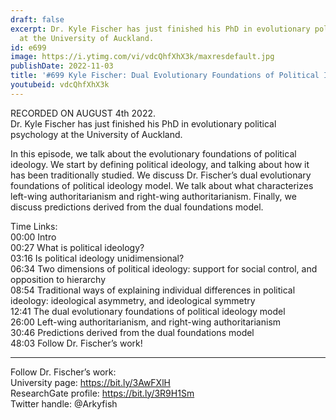 ```yaml
---
draft: false
excerpt: Dr. Kyle Fischer has just finished his PhD in evolutionary political psychology
  at the University of Auckland.
id: e699
image: https://i.ytimg.com/vi/vdcQhfXhX3k/maxresdefault.jpg
publishDate: 2022-11-03
title: '#699 Kyle Fischer: Dual Evolutionary Foundations of Political Ideology'
youtubeid: vdcQhfXhX3k
---
```

RECORDED ON AUGUST 4th 2022.  
Dr. Kyle Fischer has just finished his PhD in evolutionary political psychology at the University of Auckland.

In this episode, we talk about the evolutionary foundations of political ideology. We start by defining political ideology, and talking about how it has been traditionally studied. We discuss Dr. Fischer’s dual evolutionary foundations of political ideology model. We talk about what characterizes left-wing authoritarianism and right-wing authoritarianism. Finally, we discuss predictions derived from the dual foundations model.

Time Links:  
00:00 Intro  
00:27  What is political ideology?  
03:16  Is political ideology unidimensional?  
06:34  Two dimensions of political ideology: support for social control, and opposition to hierarchy  
08:54  Traditional ways of explaining individual differences in political ideology: ideological asymmetry, and ideological symmetry  
12:41  The dual evolutionary foundations of political ideology model  
26:00  Left-wing authoritarianism, and right-wing authoritarianism  
30:46  Predictions derived from the dual foundations model  
48:03  Follow Dr. Fischer’s work!

---

Follow Dr. Fischer’s work:  
University page: https://bit.ly/3AwFXlH  
ResearchGate profile: https://bit.ly/3R9H1Sm  
Twitter handle: @Arkyfish
